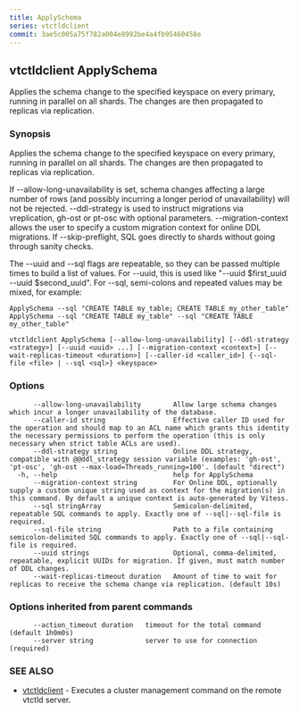 ```yaml
---
title: ApplySchema
series: vtctldclient
commit: 3ae5c005a75f782a004e8992be4a4fb95460458e
---
```

## vtctldclient ApplySchema

Applies the schema change to the specified keyspace on every primary, running in parallel on all shards. The changes are then propagated to replicas via replication.

### Synopsis

Applies the schema change to the specified keyspace on every primary, running in parallel on all shards. The changes are then propagated to replicas via replication.

If --allow-long-unavailability is set, schema changes affecting a large number of rows (and possibly incurring a longer period of unavailability) will not be rejected.
--ddl-strategy is used to instruct migrations via vreplication, gh-ost or pt-osc with optional parameters.
--migration-context allows the user to specify a custom migration context for online DDL migrations.
If --skip-preflight, SQL goes directly to shards without going through sanity checks.

The --uuid and --sql flags are repeatable, so they can be passed multiple times to build a list of values.
For --uuid, this is used like "--uuid $first_uuid --uuid $second_uuid".
For --sql, semi-colons and repeated values may be mixed, for example:

	ApplySchema --sql "CREATE TABLE my_table; CREATE TABLE my_other_table"
	ApplySchema --sql "CREATE TABLE my_table" --sql "CREATE TABLE my_other_table"

```
vtctldclient ApplySchema [--allow-long-unavailability] [--ddl-strategy <strategy>] [--uuid <uuid> ...] [--migration-context <context>] [--wait-replicas-timeout <duration>] [--caller-id <caller_id>] {--sql-file <file> | --sql <sql>} <keyspace>
```

### Options

```
      --allow-long-unavailability        Allow large schema changes which incur a longer unavailability of the database.
      --caller-id string                 Effective caller ID used for the operation and should map to an ACL name which grants this identity the necessary permissions to perform the operation (this is only necessary when strict table ACLs are used).
      --ddl-strategy string              Online DDL strategy, compatible with @@ddl_strategy session variable (examples: 'gh-ost', 'pt-osc', 'gh-ost --max-load=Threads_running=100'. (default "direct")
  -h, --help                             help for ApplySchema
      --migration-context string         For Online DDL, optionally supply a custom unique string used as context for the migration(s) in this command. By default a unique context is auto-generated by Vitess.
      --sql stringArray                  Semicolon-delimited, repeatable SQL commands to apply. Exactly one of --sql|--sql-file is required.
      --sql-file string                  Path to a file containing semicolon-delimited SQL commands to apply. Exactly one of --sql|--sql-file is required.
      --uuid strings                     Optional, comma-delimited, repeatable, explicit UUIDs for migration. If given, must match number of DDL changes.
      --wait-replicas-timeout duration   Amount of time to wait for replicas to receive the schema change via replication. (default 10s)
```

### Options inherited from parent commands

```
      --action_timeout duration   timeout for the total command (default 1h0m0s)
      --server string             server to use for connection (required)
```

### SEE ALSO

* [vtctldclient](../)	 - Executes a cluster management command on the remote vtctld server.


